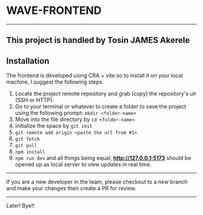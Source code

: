 # WAVE-FRONTEND

---

This project is handled by Tosin JAMES Akerele
---

## Installation

The frontend is developed using CRA + vite so to install it on your local machine, I suggest the following steps.

1. Locate the project remote repository and grab (copy) the repository's ulr (SSH or HTTP).
2. Go to your terminal or whatever to create a folder to save the project using the following prompt: `mkdir <folder-name>`
3. Move into the file directory by `cd <folder-name>`
4. initialize the space by `git init`
5. `git remote add origin <paste the url from #1>`
6. `git fetch`
7. `git pull`
8. `npm install`
9. `npm run dev` and all things being equal, **<http://127.0.0.1:5173>** should be opened up as local server to view updates in real time.

---

If you are a new developer in the team, please checkout to a new branch and make your changes then create a PR for review.

---

Later! Bye!!
